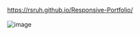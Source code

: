 https://rsruh.github.io/Responsive-Portfolio/
<br>
<br>
![image](https://github.com/user-attachments/assets/0ceca077-6b4b-4b81-92a5-1683dbb714b5)
